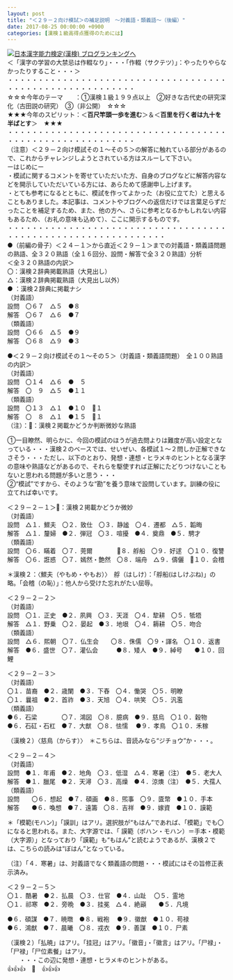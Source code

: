 ```yaml
---
layout: post
title: "＜２９－２向け模試＞の補足説明　～対義語・類義語～（後編）"
date: 2017-08-25 00:00:00 +0900
categories: [漢検１級高得点獲得のためには]
---
```


[![](/syuusyuu9701/assets/images/＜２９－２向け模試＞の補足説明-～対義語・類義語～（後編）-br_c_3028_1.gif)](http://blog.with2.net/link.php?1659096:3028 "日本漢字能力検定(漢検) ブログランキングへ")[日本漢字能力検定(漢検) ブログランキングへ](http://blog.with2.net/link.php?1659096:3028)  
＜「漢字の学習の大禁忌は作輟なり」・・・「作輟（サクテツ）」：やったりやらなかったりすること・・・＞  
・・・・・・・・・・・・・・・・・・・・・・・・・・・・・・・・・・・・・・・・・・・・・・・・・・・・・・・・・  
☆☆☆今年のテーマ　　：①漢検１級１９９点以上　②好きな古代史の研究深化（古田説の研究）　③（非公開）　☆☆☆　　  
★★★今年のスピリット：＜**百尺竿頭一歩を進む**＞＆＜**百里を行く者は九十を半ばとす**＞　★★★  
・・・・・・・・・・・・・・・・・・・・・・・・・・・・・・・・・・・・・・・・・・・・・・・・・・・・・・・・・  
（注意）＜２９－２向け模試その１～その５＞の解答に触れている部分があるので、これからチャレンジしようとされている方はスルーして下さい。  
ーはじめにー  
・模試に関するコメントを寄せていただいた方、自身のブログなどに解答内容などを開示していただいている方には、あらためて感謝申し上げます。  
・とても参考になるとともに、模試を作ってよかった（お役に立てた）と思えることもありました。本記事は、コメントやブログへの返信だけでは言葉足らずだったことを補足するため、また、他の方へ、さらに参考となるかもしれない内容もあるため、（お礼の意味も込めて）、ここに開示するものです。  
・・・・・・・・・・・・・・・・・・・・・・・・・・・・・・・・・・・・・・・・・・・・・・・・・・・・・・・・・・・・・・  
●（前編の骨子）＜２４－１＞から直近＜２９－１＞までの対義語・類義語問題の熟語、全３２０熟語（全１６回分、設問・解答で全３２０熟語）分析  
＜全３２０熟語の内訳＞  
〇：漢検２辞典掲載熟語（大見出し）  
△：漢検２辞典掲載熟語（大見出し以外）  
● ：漢検２辞典に掲載ナシ  
（対義語）  
設問　〇６７　△５　●８　　  
解答　〇６７　△６　●７　　　　  
（類義語）  
設問　〇６６　△５　●９　　  
解答　〇６８　△９　●３　　  
  
●＜２９－２向け模試その１～その５＞（対義語・類義語問題）　全１００熟語の内訳＞  
（対義語）  
設問　〇１４　△６　●　５　　  
解答　〇　９　△５　●１１　　　  
（類義語）  
設問　〇１３　△１　●１０　🔺１　　  
解答　〇　８　△１　●１５　🔺１　　  
（注）：🔺：漢検２掲載かどうか判断微妙な熟語  
  
①一目瞭然、明らかに、今回の模試のほうが過去問よりは難度が高い設定となっている・・・漢検２のベースでは、せいぜい、各模試１～２問しか正解できなさそう・・・ただし、以下のとおり、発想・連想・ヒラメキのヒントとなる漢字の意味や熟語などがあるので、それらを駆使すれば正解にたどりつけないこともないと思われる問題が多いと思う・・・  
②“模試”ですから、そのような“勘”を養う意味で設問しています。訓練の役に立てれば幸いです。  
  
  
＜２９－２－１＞🔺：漢検２掲載かどうか微妙  
（対義語）  
設問　△１．鰥夫　〇２．致仕　〇３．静謐　〇４．遷都　△５．韜晦  
解答　△１．釐婦　●２．弾冠　〇３．喧擾　●４．奠鼎　●５．騁才  
（類義語）  
設問　〇６．瞞着　〇７．莞爾　　　　🔺８．艀船　〇９．好逑　〇１０．復讐  
解答　〇６．誑惑　〇７．嫣然・艶然　〇８．端舟　△９．儔儷　🔺１０．会稽  
  
＊漢検２：〈鰥夫（やもめ・やもお）〉　艀（はしけ）：「艀船(はしけぶね)」の略。「会稽（の恥）」：他人から受けた忘れがたい屈辱。  
  
＜２９－２－２＞  
（対義語）  
設問　〇１．正史　●２．夙興　〇３．天涯　〇４．犂耕　〇５．牴牾  
解答　△１．野乗　〇２．晏起　●３．地垠　〇４．耨耕　〇５．吻合  
（類義語）  
設問　△６．熙朝　〇７．仏生会　　〇８．侏儒　〇９・諢名　〇１０．返書  
解答　●６．盛世　〇７．灌仏会　　　●８．矮人　●９．綽号　　●１０．回鯉  
  
＜２９－２－３＞  
（対義語）  
〇１．苗裔　●２．歳闌　●３．下舂　〇４．慟哭　〇５．明瞭  
〇１．曩祖　●２．首祚　●３．天旭　〇４．哄笑　〇５．汎濫  
（類義語）  
●６．石梁　　　　〇７．鴻図　〇８．臆病　●９．慈烏　〇１０．穀物  
●６．石矼・石杠　●７．大猷　〇８．怯懦 　●９．孝鳥　〇１０．禾稼　  
  
（漢検２）〈慈鳥（からす）〉　＊こちらは、音読みなら“ジチョウ”か・・・。  
  
＜２９－２－４＞  
（対義語）  
設問　●１．年甫　●２．地角　〇３．低湿　△４．寒暑（注）　●５．老大人  
解答　●１．臘尾　●２．天潯　〇３．高燥　●４．涼燠（注）　●５．大孺人  
（類義語）  
設問　　〇６．想起　●７．碩画　●８．煕事　〇９．匳幣　●１０．手本  
解答　　●６．喚想　●７．遠籌　〇８．吉祥　●９．嫁資　●１０．謨範  
  
＊「模範(モハン)」「謨訓」はアリ。選択肢が“もはん”であれば、「模範」でも〇になると思われる。また、大字源では、「 謨範（ボハン・モハン）＝手本・模範（大字源）」となっており「謨範」も“もはん”と読むようであるが、漢検２では、こちらの読みは“ぼはん”となっている。  
  
（注）「４．寒暑」は、対義語でなく類義語の問題・・・模試にはその旨修正表示済み。  
  
＜２９－２－５＞  
〇１．酷暑　●２．払晨　〇３．仕官　●４．山趾　 〇５．霊地　  
〇１．祁寒　●２．旁晩　●３．挂冕　△４．絶巓　　●５．凡境  
  
●６．碩謀　●７．暁暾　●８．戦袍 　●９．徽猷　●１０．苟禄  
●６．鴻猷　●７．晨曦　〇８．戎衣　●９．善謀　●１０．尸素  
  
（漢検２）「払暁」はアリ。「挂冠」はアリ。「徽音」・「徽言」はアリ。「尸禄」・「尸禄」「尸位素餐」はアリ。  
　　・・・この辺に発想・連想・ヒラメキのヒントがある。  
👍👍👍　🐔　👍👍👍
